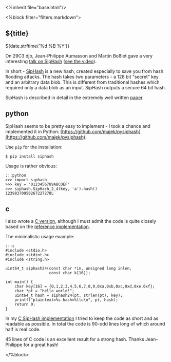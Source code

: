<%inherit file="base.html"/>

<article>
<%block filter="filters.markdown">

${title}
====================================

<div class="date">${date.strftime('%d %B %Y')}</div>

On 29C3 djb, Jean-Philippe Aumasson and Martin Boßlet gave a very
interesting
[talk on SipHash](https://events.ccc.de/congress/2012/Fahrplan/events/5152.en.html)
([see the video](http://media.ccc.de/browse/congress/2012/29c3-5152-en-hashflooding_dos_reloaded_h264.html)).

In short - [SipHash](https://131002.net/siphash/) is a new hash,
created especially to save you from hash flooding attacks. The hash
takes two parameters - a 128 bit "secret" key and an arbitrary data
blob. This is different from traditional hashes which required only a
data blob as an input. SipHash outputs a secure 64 bit hash.

SipHash is described in detail in the extremely well written
[paper](https://131002.net/siphash/siphash.pdf).

python
----

SipHash seems to be pretty easy to implement - I took a chance and
implemented it in Python:
[https://github.com/majek/pysiphash](https://github.com/majek/pysiphash).

Use `pip` for the installation:

    $ pip install siphash

Usage is rather obvious:

```
:::python
>>> import siphash
>>> key = '0123456789ABCDEF'
>>> siphash.SipHash_2_4(key, 'a').hash()
12398370950267227270L
```

c
----

I also wrote a
[C version](https://github.com/majek/dump/blob/master/siphash/csiphash.c),
although I must admit the code is quite closely based on the
[reference implementation](https://131002.net/siphash/siphash24.c).

The minimalistic usage example:

```
:::c
#include <stdio.h>
#include <stdint.h>
#include <string.h>

uint64_t siphash24(const char *in, unsigned long inlen,
                   const char k[16]);

int main() {
	char key[16] = {0,1,2,3,4,5,6,7,8,9,0xa,0xb,0xc,0xd,0xe,0xf};
	char *pt = "hello world!";
	uint64_t hash = siphash24(pt, strlen(pt), key);
	printf("plaintext=%s hash=%llu\n", pt, hash);
	return 0;
}
```


In my
[C SipHash implementation](https://github.com/majek/dump/blob/master/siphash/csiphash.c)
I tried to keep the code as short and as readable as possible. In
total the code is 90-odd lines long of which around half is real
code.

45 lines of C code is an excellent result for a strong hash. Thanks
Jean-Philippe for a great hash!

</%block>
</article>
